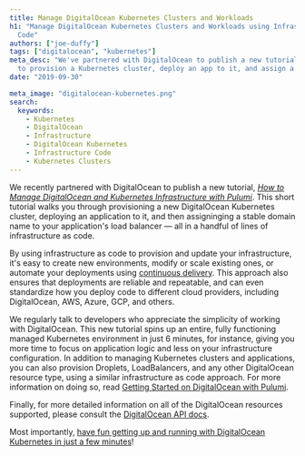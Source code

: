 ```yaml
---
title: Manage DigitalOcean Kubernetes Clusters and Workloads
h1: "Manage DigitalOcean Kubernetes Clusters and Workloads using Infrastructure as
  Code"
authors: ["joe-duffy"]
tags: ["digitalocean", "kubernetes"]
meta_desc: "We've partnered with DigitalOcean to publish a new tutorial showing how
  to provision a Kubernetes cluster, deploy an app to it, and assign a stable domain."
date: "2019-09-30"

meta_image: "digitalocean-kubernetes.png"
search:
  keywords:
    - Kubernetes
    - DigitalOcean
    - Infrastructure
    - DigitalOcean Kubernetes
    - Infrastructure Code
    - Kubernetes Clusters
---
```


We recently partnered with DigitalOcean to publish a new tutorial, [*How to Manage DigitalOcean and Kubernetes Infrastructure with Pulumi*](https://www.digitalocean.com/community/tutorials/how-to-manage-digitalocean-and-kubernetes-infrastructure-with-pulumi). This short tutorial walks you through provisioning a new DigitalOcean Kubernetes cluster, deploying an application to it, and then assigninging a stable domain name to your application's load balancer &mdash; all in a handful of lines of infrastructure as code.

By using infrastructure as code to provision and update your infrastructure, it's easy to create new environments, modify or scale existing ones, or automate your deployments using [continuous delivery](/docs/iac/packages-and-automation/continuous-delivery/). This approach also ensures that deployments are reliable and repeatable, and can even standardize how you deploy code to different cloud providers, including DigitalOcean, AWS, Azure, GCP, and others.

We regularly talk to developers who appreciate the simplicity of working with DigitalOcean. This new tutorial spins up an entire, fully functioning managed Kubernetes environment in just 6 minutes, for instance, giving you more time to focus on application logic and less on your infrastructure configuration. In addition to managing Kubernetes clusters and applications, you can also provision Droplets, LoadBalancers, and any other DigitalOcean resource type, using a similar infrastructure as code approach. For more information on doing so, read [Getting Started on DigitalOcean with Pulumi](/blog/getting-started-on-digitalocean-with-pulumi/).

Finally, for more detailed information on all of the DigitalOcean resources supported, please consult the [DigitalOcean API docs](/registry/packages/digitalocean/api-docs/).

Most importantly, [have fun getting up and running with DigitalOcean Kubernetes in just a few minutes](https://www.digitalocean.com/community/tutorials/how-to-manage-digitalocean-and-kubernetes-infrastructure-with-pulumi)!
